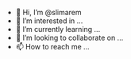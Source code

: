 - 👋 Hi, I’m @slimarem
- 👀 I’m interested in ...
- 🌱 I’m currently learning ...
- 💞️ I’m looking to collaborate on ...
- 📫 How to reach me ...

<!---
slimarem/slimarem is a ✨ special ✨ repository because its `README.md` (this file) appears on your GitHub profile.
You can click the Preview link to take a look at your changes.
--->
